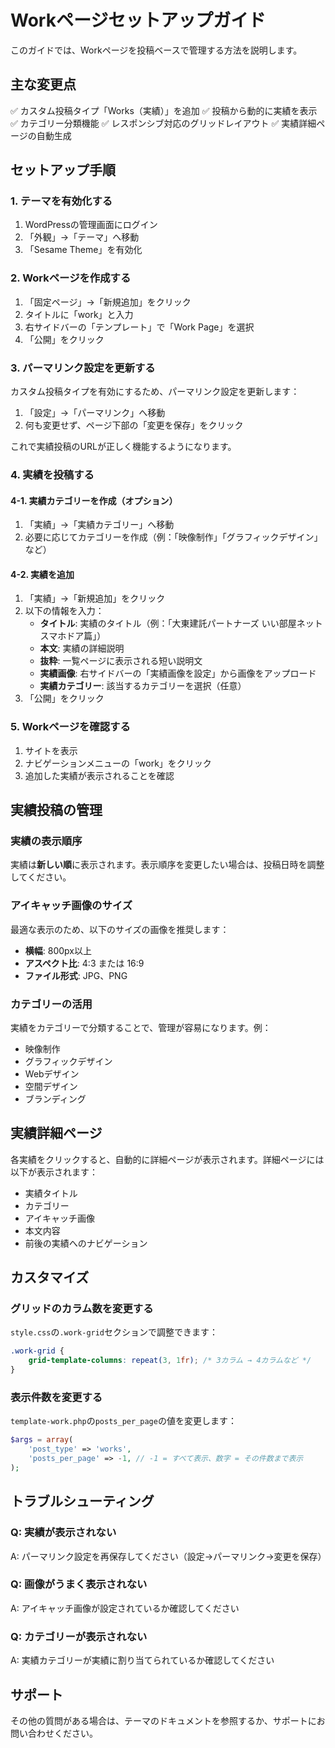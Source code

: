 # Workページセットアップガイド

このガイドでは、Workページを投稿ベースで管理する方法を説明します。

## 主な変更点

✅ カスタム投稿タイプ「Works（実績）」を追加
✅ 投稿から動的に実績を表示
✅ カテゴリー分類機能
✅ レスポンシブ対応のグリッドレイアウト
✅ 実績詳細ページの自動生成

## セットアップ手順

### 1. テーマを有効化する

1. WordPressの管理画面にログイン
2. 「外観」→「テーマ」へ移動
3. 「Sesame Theme」を有効化

### 2. Workページを作成する

1. 「固定ページ」→「新規追加」をクリック
2. タイトルに「work」と入力
3. 右サイドバーの「テンプレート」で「Work Page」を選択
4. 「公開」をクリック

### 3. パーマリンク設定を更新する

カスタム投稿タイプを有効にするため、パーマリンク設定を更新します：

1. 「設定」→「パーマリンク」へ移動
2. 何も変更せず、ページ下部の「変更を保存」をクリック

これで実績投稿のURLが正しく機能するようになります。

### 4. 実績を投稿する

#### 4-1. 実績カテゴリーを作成（オプション）

1. 「実績」→「実績カテゴリー」へ移動
2. 必要に応じてカテゴリーを作成（例：「映像制作」「グラフィックデザイン」など）

#### 4-2. 実績を追加

1. 「実績」→「新規追加」をクリック
2. 以下の情報を入力：
   - **タイトル**: 実績のタイトル（例：「大東建託パートナーズ いい部屋ネットスマホドア篇」）
   - **本文**: 実績の詳細説明
   - **抜粋**: 一覧ページに表示される短い説明文
   - **実績画像**: 右サイドバーの「実績画像を設定」から画像をアップロード
   - **実績カテゴリー**: 該当するカテゴリーを選択（任意）
3. 「公開」をクリック

### 5. Workページを確認する

1. サイトを表示
2. ナビゲーションメニューの「work」をクリック
3. 追加した実績が表示されることを確認

## 実績投稿の管理

### 実績の表示順序

実績は**新しい順**に表示されます。表示順序を変更したい場合は、投稿日時を調整してください。

### アイキャッチ画像のサイズ

最適な表示のため、以下のサイズの画像を推奨します：
- **横幅**: 800px以上
- **アスペクト比**: 4:3 または 16:9
- **ファイル形式**: JPG、PNG

### カテゴリーの活用

実績をカテゴリーで分類することで、管理が容易になります。例：
- 映像制作
- グラフィックデザイン
- Webデザイン
- 空間デザイン
- ブランディング

## 実績詳細ページ

各実績をクリックすると、自動的に詳細ページが表示されます。詳細ページには以下が表示されます：

- 実績タイトル
- カテゴリー
- アイキャッチ画像
- 本文内容
- 前後の実績へのナビゲーション

## カスタマイズ

### グリッドのカラム数を変更する

`style.css`の`.work-grid`セクションで調整できます：

```css
.work-grid {
    grid-template-columns: repeat(3, 1fr); /* 3カラム → 4カラムなど */
}
```

### 表示件数を変更する

`template-work.php`の`posts_per_page`の値を変更します：

```php
$args = array(
    'post_type' => 'works',
    'posts_per_page' => -1, // -1 = すべて表示、数字 = その件数まで表示
);
```

## トラブルシューティング

### Q: 実績が表示されない

A: パーマリンク設定を再保存してください（設定→パーマリンク→変更を保存）

### Q: 画像がうまく表示されない

A: アイキャッチ画像が設定されているか確認してください

### Q: カテゴリーが表示されない

A: 実績カテゴリーが実績に割り当てられているか確認してください

## サポート

その他の質問がある場合は、テーマのドキュメントを参照するか、サポートにお問い合わせください。
